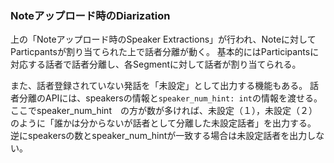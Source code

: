 ### Noteアップロード時のDiarization
上の「Noteアップロード時のSpeaker Extractions」が行われ、Noteに対してParticpantsが割り当てられた上で話者分離が動く。
基本的にはParticipantsに対応する話者で話者分離し、各Segmentに対して話者が割り当てられる。

また、話者登録されていない発話を「未設定」として出力する機能もある。
話者分離のAPIには、speakersの情報と`speaker_num_hint: int`の情報を渡せる。ここでspeaker_num_hint　の方が数が多ければ、未設定（１），未設定（２）のように「誰かは分からないが話者として分離した未設定話者」を出力する。
逆にspeakersの数とspeaker_num_hintが一致する場合は未設定話者を出力しない。
